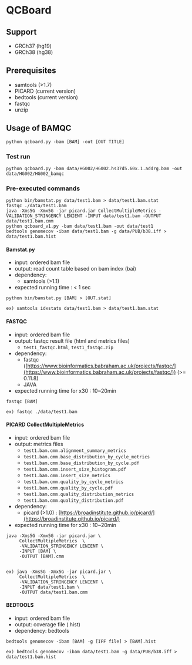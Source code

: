 # QCBoard


## Support
* GRCh37 (hg19)
* GRCh38 (hg38)

## Prerequisites
* samtools (>1.7)
* PICARD (current version)
* bedtools (current version)
* fastqc
* unzip

<!--## Installation
```
pip install qcboard
```
-->
## Usage of BAMQC
```
python qcboard.py -bam [BAM] -out [OUT TITLE]
```

### Test run
```
python qcboard.py -bam data/HG002/HG002.hs37d5.60x.1.addrg.bam -out data/HG002/HG002_bamqc
```


### Pre-executed commands
```
python bin/bamstat.py data/test1.bam > data/test1.bam.stat
fastqc ./data/test1.bam
java -Xms5G -Xmx5G -jar picard.jar CollectMultipleMetrics -VALIDATION_STRINGENCY LENIENT -INPUT data/test1.bam -OUTPUT data/test1.bam.cmm
python qcboard_v1.py -bam data/test1.bam -out data/test1
bedtools genomecov -ibam data/test1.bam -g data/PUB/b38.iff > data/test1.bam.hist
```

#### Bamstat.py

* input: ordered bam file
* output: read count table based on bam index (bai)
* dependency:
	* samtools (>1.1)
* expected running time : < 1 sec

```
python bin/bamstat.py [BAM] > [OUT.stat]

ex) samtools idxstats data/test1.bam > data/test1.bam.stat
```


<!--#### Samtools idxstat

* input: ordered bam file
* output: read count table based on bam index (bai)
* dependency:
	* samtools (>1.1)
* expected running time : < 1 sec

```
samtools idxstats [BAM] > [OUT.stat]

ex) samtools idxstats data/test1.bam > data/test1.bam.samtools.idxstats
```-->


#### FASTQC

* input: ordered bam file
* output: fastqc result file (html and metrics files)
	* `test1_fastqc.html`, `test1_fastqc.zip`
* dependency:
	* fastqc ([https://www.bioinformatics.babraham.ac.uk/projects/fastqc/](https://www.bioinformatics.babraham.ac.uk/projects/fastqc/)) (>= 0.11.8)
	* JAVA
* expected running time for x30 : 10~20min

```
fastqc [BAM]

ex) fastqc ./data/test1.bam
```

#### PICARD CollectMultipleMetrics

* input: ordered bam file
* output: metrics files
	* `test1.bam.cmm.alignment_summary_metrics`
	* `test1.bam.cmm.base_distribution_by_cycle_metrics`
	* `test1.bam.cmm.base_distribution_by_cycle.pdf`
	* `test1.bam.cmm.insert_size_histogram.pdf`
	* `test1.bam.cmm.insert_size_metrics`
	* `test1.bam.cmm.quality_by_cycle_metrics`
	* `test1.bam.cmm.quality_by_cycle.pdf`
	* `test1.bam.cmm.quality_distribution_metrics`
	* `test1.bam.cmm.quality_distribution.pdf`
* dependency:
	* picard (>1.0) : [https://broadinstitute.github.io/picard/](https://broadinstitute.github.io/picard/)
* expected running time for x30 : 10~20min

```
java -Xms5G -Xmx5G -jar picard.jar \
     CollectMultipleMetrics  \
     -VALIDATION_STRINGENCY LENIENT \
     -INPUT [BAM] \
     -OUTPUT [BAM].cmm


ex) java -Xms5G -Xmx5G -jar picard.jar \
     CollectMultipleMetrics  \
     -VALIDATION_STRINGENCY LENIENT \
     -INPUT data/test1.bam \
     -OUTPUT data/test1.bam.cmm
```



#### BEDTOOLS
* input: ordered bam file
* output: coverage file (.hist)
* dependency: bedtools

```
bedtools genomecov -ibam [BAM] -g [IFF file] > [BAM].hist

ex) bedtools genomecov -ibam data/test1.bam -g data/PUB/b38.iff > data/test1.bam.hist
```


<!--

```
qcboard -bam [BAM] -out [OUT]
	-cmm [CMM]
	-fastqc [FASTQC]
```

-->
<!--### For VCF QC
```
qcboard -vcf [VCF] -out [OUT]
```
-->

